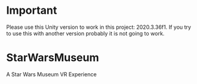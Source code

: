 # Important

Please use this Unity version to work in this project: 2020.3.36f1. If you try to use this with another version probably it is not going to work.

# StarWarsMuseum

A Star Wars Museum VR Experience

